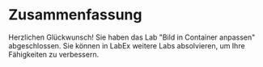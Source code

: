 # Zusammenfassung

Herzlichen Glückwunsch! Sie haben das Lab "Bild in Container anpassen" abgeschlossen. Sie können in LabEx weitere Labs absolvieren, um Ihre Fähigkeiten zu verbessern.
